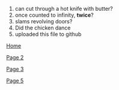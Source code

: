 <!DOCTYPE html>
<html lang="en">
<head>
    <meta charset="UTF-8">
    <title>$Title$</title>
</head>
<body>
<ol>
<li>can cut through a hot knife with butter?</li>
<li>once counted to infinity, <b>twice</b>?</li>
<li>slams revolving doors?</li>
<li>Did the chicken dance</li>
<li>uploaded this file to github</li>
</ol>

<a href="https://github.com/gar7mn/midterm1000site/blob/main/readme.md">Home</a>
<p></p>
<a href="https://github.com/gar7mn/midterm1000site/blob/main/part2.md">Page 2</a>
<p></p>
<a href="https://github.com/gar7mn/midterm1000site/blob/main/part3.md/">Page 3</a>
<p></p>
<a href="https://github.com/gar7mn/midterm1000site/blob/main/readme.md">Page 5</a>
<p></p>
</body>
</html>
